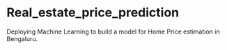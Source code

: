 # Real_estate_price_prediction
Deploying Machine Learning to build a model for Home Price estimation in Bengaluru.
